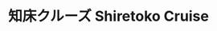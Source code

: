 ---
title: 知床クルーズ Shiretoko Cruise
category: paintings
series: tokyo
year: 2012
image: shiretoko.jpg
size: 
materials: oil on canvas
---